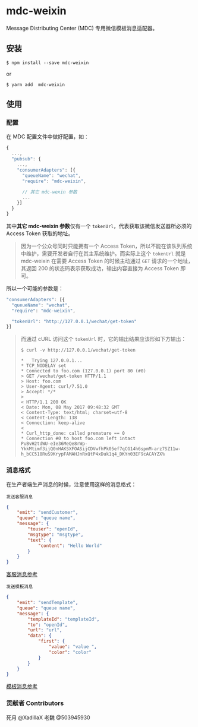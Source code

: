 # mdc-weixin

Message Distributing Center (MDC) 专用微信模板消息适配器。

## 安装

```console
$ npm install --save mdc-weixin
```
or
```console
$ yarn add  mdc-weixin
```

## 使用

### 配置

在 MDC 配置文件中做好配置，如：

```javascript
{
  ...,
  "pubsub": {
    ...,
    "consumerAdapters": [{
      "queueName": "wechat",
      "require": "mdc-weixin",

      // 其它 mdc-wexin 参数
      ...
    }]
  }
}
```

其中**其它 mdc-weixin 参数**仅有一个 `tokenUrl`，代表获取该微信发送器所必须的 Access Token 获取的地址。

> 因为一个公众号同时只能拥有一个 Access Token，所以不能在该队列系统中维护，需要开发者自行在其主系统维护。而实际上这个 `tokenUrl` 就是 mdc-weixin 在需要 Access Token 的时候主动通过 `GET` 请求的一个地址，其返回 200 的状态码表示获取成功，输出内容直接为 Access Token 即可。

所以一个可能的参数是：

```javascript
"consumerAdapters": [{
  "queueName": "wechat",
  "require": "mdc-weixin",

  "tokenUrl": "http://127.0.0.1/wechat/get-token"
}]
```

> 而通过 cURL 访问这个 `tokenUrl` 时，它的输出结果应该形如下方输出：
> 
> ```console
> $ curl -v http://127.0.0.1/wechat/get-token
> 
> *   Trying 127.0.0.1...
> * TCP_NODELAY set
> * Connected to foo.com (127.0.0.1) port 80 (#0)
> > GET /wechat/get-token HTTP/1.1
> > Host: foo.com
> > User-Agent: curl/7.51.0
> > Accept: */*
> >
> < HTTP/1.1 200 OK
> < Date: Mon, 08 May 2017 09:48:32 GMT
> < Content-Type: text/html; charset=utf-8
> < Content-Length: 138
> < Connection: keep-alive
> <
> * Curl_http_done: called premature == 0
> * Connection #0 to host foo.com left intact
> PuBvH2tdWU-eIe36MeQe8rWp-YkkMtimf3ijQ0nHAKSXFOASijCDVwfhPk05ef7qCG14h6spmM-arz7SZ11w-h_bCC518RuS9KrypFAMAHJnRxQtP4xDuk1q4_DKYn03EF9cACAYZX%
> ```

### 消息格式

在生产者端生产消息的时候，注意使用这样的消息格式：

`发送客服消息`
```json
{
    "emit": "sendCustomer",
    "queue": "queue name",
    "message": {
        "touser": "openId",
        "msgtype": "msgtype",
        "text": {
            "content": "Hello World"
        }
    }
}
```
[客服消息参考](https://mp.weixin.qq.com/wiki?t=resource/res_main&id=mp1443433600&token=&lang=zh_CN)

`发送模板消息`
```json
{
    "emit": "sendTemplate",
    "queue": "queue name",
    "message": {
        "templateId": "templateId",
        "to": "openId",
        "url": "url",
        "data": {
            "first": {
                "value": "value ",
                "color": "color"
            }
        }
    }
}
```
[模板消息参考](https://mp.weixin.qq.com/wiki?t=resource/res_main&id=mp1443433600&token=&lang=zh_CN)


### 贡献者 Contributors
死月 @XadillaX
老魏 @503945930


